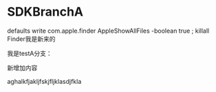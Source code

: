 # SDKBranchA

defaults write com.apple.finder AppleShowAllFiles -boolean true ; killall Finder我是新来的

我是testA分支：

新增加内容


aghalkfjakljfskjfljklasdjfkla
